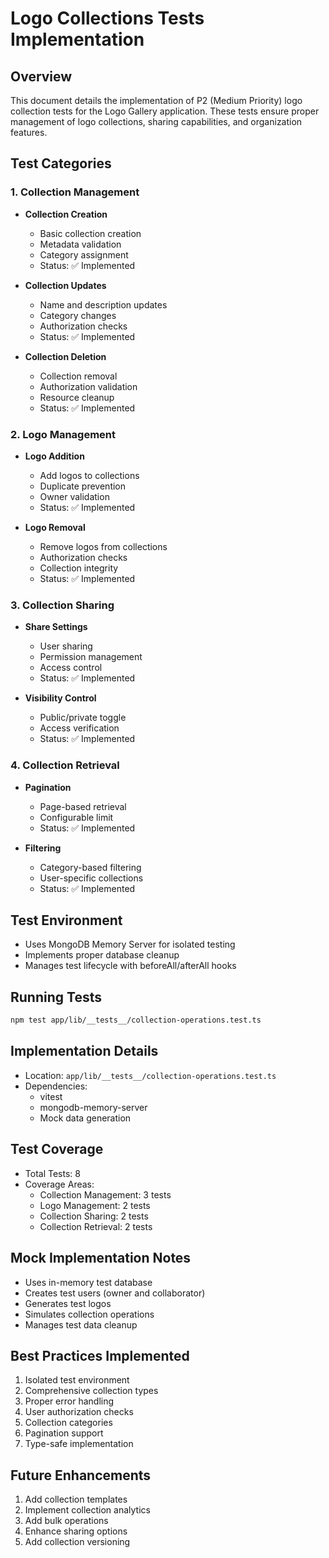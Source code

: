 # Logo Collections Tests Implementation

## Overview

This document details the implementation of P2 (Medium Priority) logo collection tests for the Logo Gallery application. These tests ensure proper management of logo collections, sharing capabilities, and organization features.

## Test Categories

### 1. Collection Management

- **Collection Creation**

  - Basic collection creation
  - Metadata validation
  - Category assignment
  - Status: ✅ Implemented

- **Collection Updates**

  - Name and description updates
  - Category changes
  - Authorization checks
  - Status: ✅ Implemented

- **Collection Deletion**
  - Collection removal
  - Authorization validation
  - Resource cleanup
  - Status: ✅ Implemented

### 2. Logo Management

- **Logo Addition**

  - Add logos to collections
  - Duplicate prevention
  - Owner validation
  - Status: ✅ Implemented

- **Logo Removal**
  - Remove logos from collections
  - Authorization checks
  - Collection integrity
  - Status: ✅ Implemented

### 3. Collection Sharing

- **Share Settings**

  - User sharing
  - Permission management
  - Access control
  - Status: ✅ Implemented

- **Visibility Control**
  - Public/private toggle
  - Access verification
  - Status: ✅ Implemented

### 4. Collection Retrieval

- **Pagination**

  - Page-based retrieval
  - Configurable limit
  - Status: ✅ Implemented

- **Filtering**
  - Category-based filtering
  - User-specific collections
  - Status: ✅ Implemented

## Test Environment

- Uses MongoDB Memory Server for isolated testing
- Implements proper database cleanup
- Manages test lifecycle with beforeAll/afterAll hooks

## Running Tests

```bash
npm test app/lib/__tests__/collection-operations.test.ts
```

## Implementation Details

- Location: `app/lib/__tests__/collection-operations.test.ts`
- Dependencies:
  - vitest
  - mongodb-memory-server
  - Mock data generation

## Test Coverage

- Total Tests: 8
- Coverage Areas:
  - Collection Management: 3 tests
  - Logo Management: 2 tests
  - Collection Sharing: 2 tests
  - Collection Retrieval: 2 tests

## Mock Implementation Notes

- Uses in-memory test database
- Creates test users (owner and collaborator)
- Generates test logos
- Simulates collection operations
- Manages test data cleanup

## Best Practices Implemented

1. Isolated test environment
2. Comprehensive collection types
3. Proper error handling
4. User authorization checks
5. Collection categories
6. Pagination support
7. Type-safe implementation

## Future Enhancements

1. Add collection templates
2. Implement collection analytics
3. Add bulk operations
4. Enhance sharing options
5. Add collection versioning
